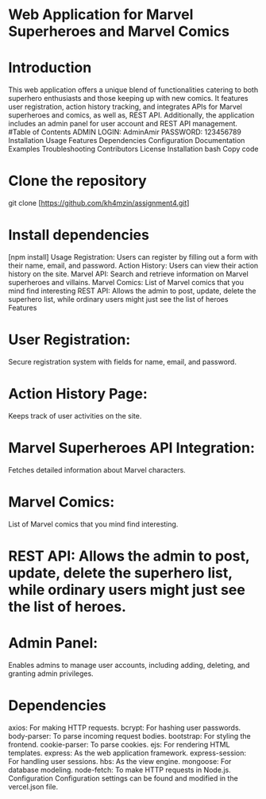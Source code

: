 # Web Application for Marvel Superheroes and Marvel Comics
# Introduction
This web application offers a unique blend of functionalities catering to both superhero enthusiasts and those keeping up with new comics. It features user registration, action history tracking, and integrates APIs for Marvel superheroes and comics, as well as, REST API. Additionally, the application includes an admin panel for user account and REST API management.
#Table of Contents
ADMIN LOGIN: AdminAmir PASSWORD: 123456789
Installation
Usage
Features
Dependencies
Configuration
Documentation
Examples
Troubleshooting
Contributors
License
Installation
bash
Copy code
# Clone the repository
git clone [https://github.com/kh4mzin/assignment4.git]

# Install dependencies
[npm install]
Usage
Registration: Users can register by filling out a form with their name, email, and password.
Action History: Users can view their action history on the site.
Marvel API: Search and retrieve information on Marvel superheroes and villains.
Marvel Comics: List of Marvel comics that you mind find interesting
REST API: Allows the admin to post, update, delete the superhero list, while ordinary users might just see the list of heroes 
Features
# User Registration: 
Secure registration system with fields for name, email, and password.
# Action History Page:
Keeps track of user activities on the site.
# Marvel Superheroes API Integration: 
Fetches detailed information about Marvel characters.
# Marvel Comics:
List of Marvel comics that you mind find interesting.
# REST API: Allows the admin to post, update, delete the superhero list, while ordinary users might just see the list of heroes.
# Admin Panel:
Enables admins to manage user accounts, including adding, deleting, and granting admin privileges.
# Dependencies
axios: For making HTTP requests.
bcrypt: For hashing user passwords.
body-parser: To parse incoming request bodies.
bootstrap: For styling the frontend.
cookie-parser: To parse cookies.
ejs: For rendering HTML templates.
express: As the web application framework.
express-session: For handling user sessions.
hbs: As the view engine.
mongoose: For database modeling.
node-fetch: To make HTTP requests in Node.js.
Configuration
Configuration settings can be found and modified in the vercel.json file.

